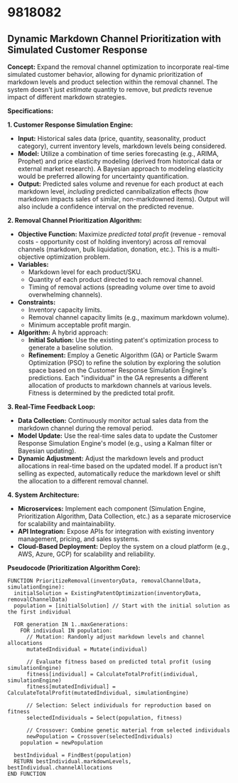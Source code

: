 # 9818082

## Dynamic Markdown Channel Prioritization with Simulated Customer Response

**Concept:** Expand the removal channel optimization to incorporate real-time simulated customer behavior, allowing for dynamic prioritization of markdown levels and product selection within the removal channel. The system doesn't just *estimate* quantity to remove, but *predicts* revenue impact of different markdown strategies.

**Specifications:**

**1. Customer Response Simulation Engine:**

*   **Input:** Historical sales data (price, quantity, seasonality, product category), current inventory levels, markdown levels being considered.
*   **Model:** Utilize a combination of time series forecasting (e.g., ARIMA, Prophet) and price elasticity modeling (derived from historical data or external market research).  A Bayesian approach to modeling elasticity would be preferred allowing for uncertainty quantification.
*   **Output:** Predicted sales volume and revenue for each product at each markdown level, *including* predicted cannibalization effects (how markdown impacts sales of similar, non-markdowned items).  Output will also include a confidence interval on the predicted revenue.

**2.  Removal Channel Prioritization Algorithm:**

*   **Objective Function:** Maximize *predicted total profit* (revenue - removal costs - opportunity cost of holding inventory) across *all* removal channels (markdown, bulk liquidation, donation, etc.).  This is a multi-objective optimization problem.
*   **Variables:**
    *   Markdown level for each product/SKU.
    *   Quantity of each product directed to each removal channel.
    *   Timing of removal actions (spreading volume over time to avoid overwhelming channels).
*   **Constraints:**
    *   Inventory capacity limits.
    *   Removal channel capacity limits (e.g., maximum markdown volume).
    *   Minimum acceptable profit margin.
*   **Algorithm:**  A hybrid approach:
    *   **Initial Solution:** Use the existing patent's optimization process to generate a baseline solution.
    *   **Refinement:** Employ a Genetic Algorithm (GA) or Particle Swarm Optimization (PSO) to refine the solution by exploring the solution space based on the Customer Response Simulation Engine's predictions.  Each "individual" in the GA represents a different allocation of products to markdown channels at various levels.  Fitness is determined by the predicted total profit.

**3. Real-Time Feedback Loop:**

*   **Data Collection:** Continuously monitor actual sales data from the markdown channel during the removal period.
*   **Model Update:** Use the real-time sales data to update the Customer Response Simulation Engine's model (e.g., using a Kalman filter or Bayesian updating).
*   **Dynamic Adjustment:**  Adjust the markdown levels and product allocations in real-time based on the updated model.  If a product isn't selling as expected, automatically reduce the markdown level or shift the allocation to a different removal channel.

**4. System Architecture:**

*   **Microservices:** Implement each component (Simulation Engine, Prioritization Algorithm, Data Collection, etc.) as a separate microservice for scalability and maintainability.
*   **API Integration:** Expose APIs for integration with existing inventory management, pricing, and sales systems.
*   **Cloud-Based Deployment:** Deploy the system on a cloud platform (e.g., AWS, Azure, GCP) for scalability and reliability.

**Pseudocode (Prioritization Algorithm Core):**

```
FUNCTION PrioritizeRemoval(inventoryData, removalChannelData, simulationEngine):
  initialSolution = ExistingPatentOptimization(inventoryData, removalChannelData)
  population = [initialSolution] // Start with the initial solution as the first individual

  FOR generation IN 1..maxGenerations:
    FOR individual IN population:
      // Mutation: Randomly adjust markdown levels and channel allocations
      mutatedIndividual = Mutate(individual)

      // Evaluate fitness based on predicted total profit (using simulationEngine)
      fitness[individual] = CalculateTotalProfit(individual, simulationEngine)
      fitness[mutatedIndividual] = CalculateTotalProfit(mutatedIndividual, simulationEngine)

      // Selection: Select individuals for reproduction based on fitness
      selectedIndividuals = Select(population, fitness)

      // Crossover: Combine genetic material from selected individuals
      newPopulation = Crossover(selectedIndividuals)
    population = newPopulation

  bestIndividual = FindBest(population)
  RETURN bestIndividual.markdownLevels, bestIndividual.channelAllocations
END FUNCTION
```